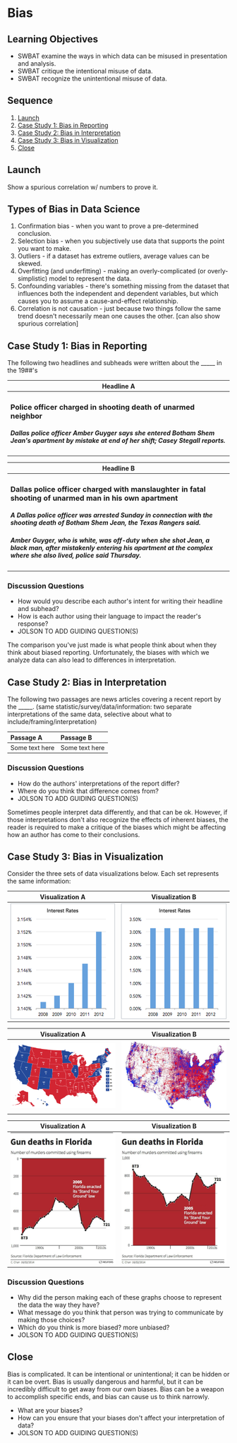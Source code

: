 # Bias

## Learning Objectives

* SWBAT examine the ways in which data can be misused in presentation and analysis.
* SWBAT critique the intentional misuse of data.
* SWBAT recognize the unintentional misuse of data.

## Sequence

1. [Launch](#launch)
2. [Case Study 1: Bias in Reporting](#case-study-1-bias-in-reporting)
3. [Case Study 2: Bias in Interpretation](#case-study-2-bias-in-interpretaion)
4. [Case Study 3: Bias in Visualization](#case-study-3-bias-in-visualization)
5. [Close](#close)

## Launch

Show a spurious correlation w/ numbers to prove it.

## Types of Bias in Data Science

1. Confirmation bias - when you want to prove a pre-determined conclusion.
2. Selection bias - when you subjectively use data that supports the point you want to make.
3. Outliers - if a dataset has extreme outliers, average values can be skewed.
4. Overfitting (and underfitting) - making an overly-complicated (or overly-simplistic) model to represent the data.
5. Confounding variables - there's something missing from the dataset that influences both the independent and dependent variables, but which causes you to assume a cause-and-effect relationship.
6. Correlation is not causation - just because two things follow the same trend doesn't necessarily mean one causes the other. [can also show spurious correlation]

## Case Study 1: Bias in Reporting

The following two headlines and subheads were written about the _____ in the 19##'s

| Headline A |
| --- |
| <h3>Police officer charged in shooting death of unarmed neighbor</h3><h5>Dallas police officer Amber Guyger says she entered Botham Shem Jean's apartment by mistake at end of her shift; Casey Stegall reports.</h5> |

| Headline B |
| --- |
| <h3>Dallas police officer charged with manslaughter in fatal shooting of unarmed man in his own apartment</h3><h5>A Dallas police officer was arrested Sunday in connection with the shooting death of Botham Shem Jean, the Texas Rangers said.</h5><h5>Amber Guyger, who is white, was off-duty when she shot Jean, a black man, after mistakenly entering his apartment at the complex where she also lived, police said Thursday.</h5> |

### Discussion Questions

- How would you describe each author's intent for writing their headline and subhead?
- How is each author using their language to impact the reader's response?
- JOLSON TO ADD GUIDING QUESTION(S)

The comparison you've just made is what people think about when they think about biased reporting. Unfortunately, the biases with which we analyze data can also lead to differences in interpretation.

## Case Study 2: Bias in Interpretation

The following two passages are news articles covering a recent report by the _____. (same statistic/survey/data/information: two separate interpretations of the same data, selective about what to include/framing/interpretation)

| Passage A | Passage B |
| :--- | :--- |
| Some text here | Some text here |

### Discussion Questions

- How do the authors' interpretations of the report differ?
- Where do you think that difference comes from?
- JOLSON TO ADD GUIDING QUESTION(S)

Sometimes people interpret data differently, and that can be ok. However, if those interpretations don't also recognize the effects of inherent biases, the reader is required to make a critique of the biases which might be affecting how an author has come to their conclusions.

## Case Study 3: Bias in Visualization

Consider the three sets of data visualizations below. Each set represents the same information:

| Visualization A | Visualization B |
| :---: | :---: |
| ![Interest Rates](./images/zbl-3.png) | ![Interest Rates](./images/zbl-4.png) |

| Visualization A | Visualization B |
| :---: | :---: |
| ![Election Map](./images/election-map-0.png) | ![Election Map](./images/election-map-1.jpg) |

| Visualization A | Visualization B |
| :---: | :---: |
| ![Gun Deaths](./images/gun-deaths-0.jpg) | ![Gun Deaths](./images/gun-deaths-1.jpg) |


### Discussion Questions

- Why did the person making each of these graphs choose to represent the data the way they have?
- What message do you think that person was trying to communicate by making those choices?
- Which do you think is more biased? more unbiased?
- JOLSON TO ADD GUIDING QUESTION(S)

## Close

Bias is complicated. It can be intentional or unintentional; it can be hidden or it can be overt. Bias is usually dangerous and harmful, but it can be incredibly difficult to get away from our own biases. Bias can be a weapon to accomplish specific ends, and bias can cause us to think narrowly.

- What are your biases?
- How can you ensure that your biases don't affect your interpretation of data?
- JOLSON TO ADD GUIDING QUESTION(S)


